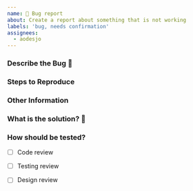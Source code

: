 ```yaml
---
name: 🐞 Bug report
about: Create a report about something that is not working
labels: 'bug, needs confirmation'
assignees:
  - aodesjo
---
```


### Describe the Bug 🙁
<!-- A clear and concise description of what the bug is. -->


### Steps to Reproduce


### Other Information
<!--
* Please include any relevant error messages (check browser console). If possible please include text as well as screenshots if possible.
* Does this issue consistently happen?  Include the conditions which cause the problem to occur.
* Do you know of any workarounds?
-->


### What is the solution? 🙂


### How should be tested?
<!-- Mark those parts that are needed with an x. -->
- [ ] Code review
- [ ] Testing review
- [ ] Design review



